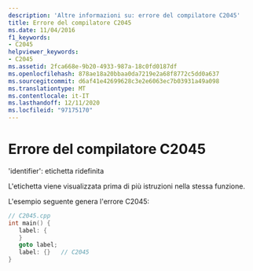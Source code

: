 ```yaml
---
description: 'Altre informazioni su: errore del compilatore C2045'
title: Errore del compilatore C2045
ms.date: 11/04/2016
f1_keywords:
- C2045
helpviewer_keywords:
- C2045
ms.assetid: 2fca668e-9b20-4933-987a-18c0fd0187df
ms.openlocfilehash: 878ae18a20bbaa0da7219e2a68f8772c5dd0a637
ms.sourcegitcommit: d6af41e42699628c3e2e6063ec7b03931a49a098
ms.translationtype: MT
ms.contentlocale: it-IT
ms.lasthandoff: 12/11/2020
ms.locfileid: "97175170"
---
```

# <a name="compiler-error-c2045"></a>Errore del compilatore C2045

'identifier': etichetta ridefinita

L'etichetta viene visualizzata prima di più istruzioni nella stessa funzione.

L'esempio seguente genera l'errore C2045:

```cpp
// C2045.cpp
int main() {
   label: {
   }
   goto label;
   label: {}   // C2045
}
```
